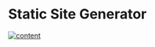 # Static Site Generator

[![content](https://github.com/robinmordasiewicz/fortinet-hugo-template/actions/workflows/content.yaml/badge.svg)](https://github.com/robinmordasiewicz/fortinet-hugo-template/actions/workflows/content.yaml)
